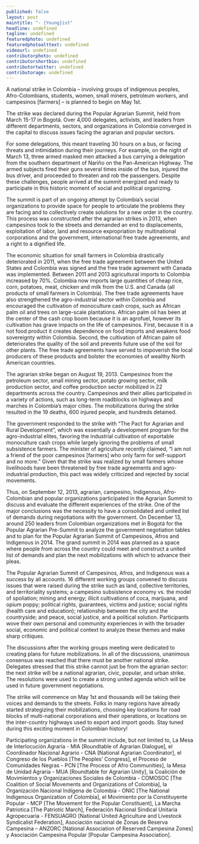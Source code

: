 ```yaml
---
published: false
layout: post
maintitle: "- {Young}ist"
headline: undefined
tagline: undefined
featuredphoto: undefined
featuredphotoalttext: undefined
videourl: undefined
contributorphoto: undefined
contributorshortbio: undefined
contributortwitter: undefined
contributorage: undefined
---
```


A national strike in Colombia – involving groups of indigenous peoples, Afro-Colombians, students, women, small miners, petroleum workers, and campesinos [farmers] – is planned to begin on May 1st.

The strike was declared during the Popular Agrarian Summit, held from March 15-17 in Bogotá. Over 4,000 delegates, activists, and leaders from different departments, sectors, and organizations in Colombia converged in the capital to discuss issues facing the agrarian and popular sectors. 

For some delegations, this meant traveling 30 hours on a bus, or facing threats and intimidation during their journeys. For example, on the night of March 13, three armed masked men attacked a bus carrying a delegation from the southern department of Nariño on the Pan-American Highway. The armed subjects fired their guns several times inside of the bus, injured the bus driver, and proceeded to threaten and rob the passengers. Despite these challenges, people arrived at the summit energized and ready to participate in this historic moment of social and political organizing.

The summit is part of an ongoing attempt by Colombia’s social organizations to provide space for people to articulate the problems they are facing and to collectively create solutions for a new order in the country. This process was constructed after the agrarian strikes in 2013, when campesinos took to the streets and demanded an end to displacements, exploitation of labor, land and resource expropriation by multinational corporations and the government, international free trade agreements, and a right to a dignified life.

The economic situation for small farmers in Colombia drastically deteriorated in 2011, when the free trade agreement between the United States and Colombia was signed and the free trade agreement with Canada was implemented. Between 2011 and 2013  agricultural imports to Colombia increased by 70%. Colombia now imports large quantities of cheap rice, corn, potatoes, meat, chicken and milk from the U.S. and Canada (all products of small farmers in Colombia). The free trade agreements have also strengthened the agro-industrial sector within Colombia and encouraged the cultivation of monoculture cash crops, such as African palm oil and trees on large-scale plantations.  African palm oil has been at the center of the cash crop boom because it is an agrofuel, however its cultivation has grave impacts on the life of campesinos.  First, because it is a not food product it creates dependence on food imports and weakens food sovereignty within Colombia. Second, the cultivation of African palm oil deteriorates the quality of the soil and prevents future use of the soil for other plants. The free trade agreements have served to impoverish the local producers of these products and bolster the economies of wealthy North American countries. 

The agrarian strike began on August 19, 2013. Campesinos from the petroleum sector, small mining sector, potato growing sector, milk production sector, and coffee production sector mobilized in 22 departments across the country. Campesinos and their allies participated in a variety of actions, such as long-term roadblocks on highways and marches in Colombia’s major cities. The mobilizations during the strike resulted in the 19 deaths, 600 injured people, and hundreds detained.  

The government responded to the strike with “The Pact for Agrarian and Rural Development”, which was essentially a development program for the agro-industrial elites, favoring the industrial cultivation of exportable monoculture cash crops while largely ignoring the problems of small subsistence farmers. The minister of agriculture recently claimed, “I am not a friend of the poor campesinos [farmers] who only farm for self-support and no more.” Given that the strike was realized by small farmers whose livelihoods have been threatened by free trade agreements and agro-industrial production, this pact was widely criticized and rejected by social movements. 

Thus, on September 12, 2013, agrarian, campesino, Indigenous, Afro-Colombian and popular organizations participated in the Agrarian Summit to discuss and evaluate the different experiences of the strike. One of the major conclusions was the necessity to have a consolidated and united list of demands during negotiations with the government.  On December 13, around 250 leaders from Colombian organizations met in Bogotá for the Popular Agrarian Pre-Summit to analyze the government negotiation tables and to plan for the Popular Agrarian Summit of Campesinos, Afros and Indigenous in 2014. The grand summit in 2014 was planned as a space where people from across the country could meet and construct a united list of demands and plan the next mobilizations with which to advance their pleas.

The Popular Agrarian Summit of Campesinos, Afros, and Indigenous was a success by all accounts. 16 different working groups convened to discuss issues that were raised during the strike such as land, collective territories, and territoriality systems; a campesino subsistence economy vs. the model of spoliation; mining and energy; illicit cultivations of coca, marijuana, and opium poppy; political rights, guarantees, victims and justice; social rights (health care and education); relationship between the city and the countryside; and peace, social justice, and a political solution. Participants wove their own personal and community experiences in with the broader social, economic and political context to analyze these themes and make sharp critiques.

The discussions after the working groups meeting were dedicated to creating plans for future mobilizations. In all of the discussions, unanimous consensus was reached that there must be another national strike. Delegates stressed that this strike cannot just be from the agrarian sector: the next strike will be a national agrarian, civic, popular, and urban strike. The resolutions were used to create a strong united agenda which will be used in future government negotiations.

The strike will commence on May 1st and thousands will be taking their voices and demands to the streets. Folks in many regions have already started strategizing their mobilizations, choosing key locations for road blocks of multi-national corporations and their operations, or locations on the inter-country highways used to export and import goods. Stay tuned during this exciting moment in Colombian history!

Participating organizations in the summit include, but not limited to, La Mesa de Interlocución Agraria - MIA [Roundtable of Agrarian Dialogue], el Coordinador Nacional Agrario - CNA [National Agrarian Coordinator], el Congreso de los Pueblos [The Peoples’ Congress], el Proceso de Comunidades Negras - PCN [The Process of Afro Communities], la Mesa de Unidad Agraria - MUA [Roundtable for Agrarian Unity], la Coalición de Movimientos y Organizaciones Sociales de Colombia - COMOSOC [The Coalition of Social Movements and Organizations of Colombia], la Organización Nacional Indígena de Colombia - ONIC  [The National Indigenous Organization of Colombia], el Movimiento por la Constituyente Popular - MCP [The Movement for the Popular Constituent], La Marcha Patriotica [The Patriotic March], Federación Nacional Sindical Unitaria Agropecuaria - FENSUAGRO [National United Agriculture and Livestock Syndicalist Federation], Asociación nacional de Zonas de Reserva Campesina – ANZORC [National Association of Reserved Campesina Zones] y Asociación Campesina Popular [Popular Campesina Association].


